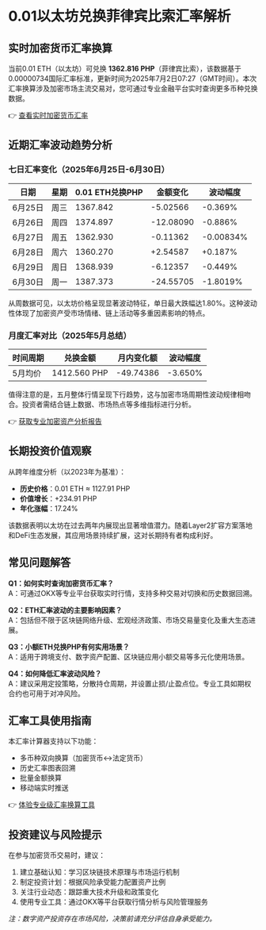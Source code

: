 # 0.01以太坊兑换菲律宾比索汇率解析

## 实时加密货币汇率换算

当前0.01 ETH（以太坊）可兑换 **1362.816 PHP**（菲律宾比索），该数据基于0.00000734国际汇率标准，更新时间为2025年7月2日07:27（GMT时间）。本次汇率换算涉及加密市场主流交易对，您可通过专业金融平台实时查询更多币种兑换数据。

👉 [查看实时加密货币汇率](https://bit.ly/okx_welcome)

## 近期汇率波动趋势分析

### 七日汇率变化（2025年6月25日-6月30日）

| 日期       | 星期   | 0.01 ETH兑换PHP | 金额变化     | 波动幅度    |
|------------|--------|----------------|--------------|-------------|
| 6月25日    | 周三   | 1367.842       | -5.02566     | -0.369%     |
| 6月26日    | 周四   | 1374.897       | -12.08090    | -0.886%     |
| 6月27日    | 周五   | 1362.930       | -0.11362     | -0.00834%   |
| 6月28日    | 周六   | 1360.270       | +2.54587     | +0.187%     |
| 6月29日    | 周日   | 1368.939       | -6.12357     | -0.449%     |
| 6月30日    | 周一   | 1387.373       | -24.55705    | -1.8019%    |

从周数据可见，以太坊价格呈现显著波动特征，单日最大跌幅达1.80%。这种波动性体现了加密资产受市场情绪、链上活动等多重因素影响的特点。

### 月度汇率对比（2025年5月总结）

| 时间周期   | 兑换金额     | 月内变化额    | 波动幅度    |
|------------|--------------|---------------|-------------|
| 5月均价    | 1412.560 PHP | -49.74386     | -3.650%     |

值得注意的是，五月整体行情呈现下行趋势，这与加密市场周期性波动规律相吻合。投资者需结合链上数据、市场热点等多维指标进行分析。

👉 [获取专业加密资产分析报告](https://bit.ly/okx_welcome)

## 长期投资价值观察

从跨年维度分析（以2023年为基准）：
- **历史价格**：0.01 ETH ≈ 1127.91 PHP
- **价值增长**：+234.91 PHP
- **年化涨幅**：17.24%

该数据表明以太坊在过去两年内展现出显著增值潜力。随着Layer2扩容方案落地和DeFi生态发展，其应用场景持续扩展，这对长期持有者构成利好。

## 常见问题解答

**Q1：如何实时查询加密货币汇率？**  
A：可通过OKX等专业平台获取实时行情，支持多种交易对切换和历史数据回溯。

**Q2：ETH汇率波动的主要影响因素？**  
A：包括但不限于区块链网络升级、宏观经济政策、市场交易量变化及重大生态进展。

**Q3：小额ETH兑换PHP有何实用场景？**  
A：适用于跨境支付、数字资产配置、区块链应用小额交易等多元化使用场景。

**Q4：如何降低汇率波动风险？**  
A：建议采用定投策略，分散持仓周期，并设置止损/止盈点位。专业工具如期权合约也可用于对冲风险。

## 汇率工具使用指南

本汇率计算器支持以下功能：
- 多币种双向换算（加密货币↔法定货币）
- 历史汇率图表回溯
- 批量金额换算
- 移动端实时推送

👉 [体验专业级汇率换算工具](https://bit.ly/okx_welcome)

## 投资建议与风险提示

在参与加密货币交易时，建议：
1. 建立基础认知：学习区块链技术原理与市场运行机制
2. 制定投资计划：根据风险承受能力配置资产比例
3. 关注行业动态：跟踪重大技术升级和政策变化
4. 使用专业工具：通过OKX等平台获取行情分析与风险管理服务

*注：数字资产投资存在市场风险，决策前请充分评估自身承受能力。*